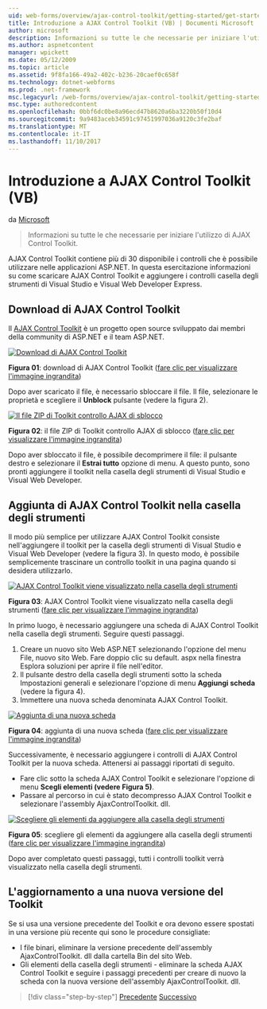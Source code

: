 ```yaml
---
uid: web-forms/overview/ajax-control-toolkit/getting-started/get-started-with-the-ajax-control-toolkit-vb
title: Introduzione a AJAX Control Toolkit (VB) | Documenti Microsoft
author: microsoft
description: Informazioni su tutte le che necessarie per iniziare l'utilizzo di AJAX Control Toolkit.
ms.author: aspnetcontent
manager: wpickett
ms.date: 05/12/2009
ms.topic: article
ms.assetid: 9f8fa166-49a2-402c-b236-20caef0c658f
ms.technology: dotnet-webforms
ms.prod: .net-framework
msc.legacyurl: /web-forms/overview/ajax-control-toolkit/getting-started/get-started-with-the-ajax-control-toolkit-vb
msc.type: authoredcontent
ms.openlocfilehash: 0bbf6dc0be8a96ecd47b8620a6ba3220b50f10d4
ms.sourcegitcommit: 9a9483aceb34591c97451997036a9120c3fe2baf
ms.translationtype: MT
ms.contentlocale: it-IT
ms.lasthandoff: 11/10/2017
---
```

<a name="get-started-with-the-ajax-control-toolkit-vb"></a>Introduzione a AJAX Control Toolkit (VB)
====================
da [Microsoft](https://github.com/microsoft)

> Informazioni su tutte le che necessarie per iniziare l'utilizzo di AJAX Control Toolkit.


AJAX Control Toolkit contiene più di 30 disponibile i controlli che è possibile utilizzare nelle applicazioni ASP.NET. In questa esercitazione informazioni su come scaricare AJAX Control Toolkit e aggiungere i controlli casella degli strumenti di Visual Studio e Visual Web Developer Express.

## <a name="downloading-the-ajax-control-toolkit"></a>Download di AJAX Control Toolkit

Il [AJAX Control Toolkit](http://devexpress.com/act) è un progetto open source sviluppato dai membri della community di ASP.NET e il team ASP.NET.


[![Download di AJAX Control Toolkit](get-started-with-the-ajax-control-toolkit-vb/_static/image1.jpg)](get-started-with-the-ajax-control-toolkit-vb/_static/image1.png)

**Figura 01**: download di AJAX Control Toolkit ([fare clic per visualizzare l'immagine ingrandita](get-started-with-the-ajax-control-toolkit-vb/_static/image2.png))


Dopo aver scaricato il file, è necessario sbloccare il file. Il file, selezionare le proprietà e scegliere il **Unblock** pulsante (vedere la figura 2).


[![Il file ZIP di Toolkit controllo AJAX di sblocco](get-started-with-the-ajax-control-toolkit-vb/_static/image2.jpg)](get-started-with-the-ajax-control-toolkit-vb/_static/image3.png)

**Figura 02**: il file ZIP di Toolkit controllo AJAX di sblocco ([fare clic per visualizzare l'immagine ingrandita](get-started-with-the-ajax-control-toolkit-vb/_static/image4.png))


Dopo aver sbloccato il file, è possibile decomprimere il file: il pulsante destro e selezionare il **Estrai tutto** opzione di menu. A questo punto, sono pronti aggiungere il toolkit nella casella degli strumenti di Visual Studio e Visual Web Developer.

## <a name="adding-the-ajax-control-toolkit-to-the-toolbox"></a>Aggiunta di AJAX Control Toolkit nella casella degli strumenti

Il modo più semplice per utilizzare AJAX Control Toolkit consiste nell'aggiungere il toolkit per la casella degli strumenti di Visual Studio e Visual Web Developer (vedere la figura 3). In questo modo, è possibile semplicemente trascinare un controllo toolkit in una pagina quando si desidera utilizzarlo.


[![AJAX Control Toolkit viene visualizzato nella casella degli strumenti](get-started-with-the-ajax-control-toolkit-vb/_static/image3.jpg)](get-started-with-the-ajax-control-toolkit-vb/_static/image5.png)

**Figura 03**: AJAX Control Toolkit viene visualizzato nella casella degli strumenti ([fare clic per visualizzare l'immagine ingrandita](get-started-with-the-ajax-control-toolkit-vb/_static/image6.png))


In primo luogo, è necessario aggiungere una scheda di AJAX Control Toolkit nella casella degli strumenti. Seguire questi passaggi.

1. Creare un nuovo sito Web ASP.NET selezionando l'opzione del menu File, nuovo sito Web. Fare doppio clic su default. aspx nella finestra Esplora soluzioni per aprire il file nell'editor.
2. Il pulsante destro della casella degli strumenti sotto la scheda Impostazioni generali e selezionare l'opzione di menu **Aggiungi scheda** (vedere la figura 4).
3. Immettere una nuova scheda denominata AJAX Control Toolkit.


[![Aggiunta di una nuova scheda](get-started-with-the-ajax-control-toolkit-vb/_static/image4.jpg)](get-started-with-the-ajax-control-toolkit-vb/_static/image7.png)

**Figura 04**: aggiunta di una nuova scheda ([fare clic per visualizzare l'immagine ingrandita](get-started-with-the-ajax-control-toolkit-vb/_static/image8.png))


Successivamente, è necessario aggiungere i controlli di AJAX Control Toolkit per la nuova scheda. Attenersi ai passaggi riportati di seguito.

- Fare clic sotto la scheda AJAX Control Toolkit e selezionare l'opzione di menu **Scegli elementi (vedere Figura 5)**.
- Passare al percorso in cui è stato decompresso AJAX Control Toolkit e selezionare l'assembly AjaxControlToolkit. dll.


[![Scegliere gli elementi da aggiungere alla casella degli strumenti](get-started-with-the-ajax-control-toolkit-vb/_static/image5.jpg)](get-started-with-the-ajax-control-toolkit-vb/_static/image9.png)

**Figura 05**: scegliere gli elementi da aggiungere alla casella degli strumenti ([fare clic per visualizzare l'immagine ingrandita](get-started-with-the-ajax-control-toolkit-vb/_static/image10.png))


Dopo aver completato questi passaggi, tutti i controlli toolkit verrà visualizzato nella casella degli strumenti.

## <a name="upgrading-to-a-new-version-of-the-toolkit"></a>L'aggiornamento a una nuova versione del Toolkit

Se si usa una versione precedente del Toolkit e ora devono essere spostati in una versione più recente qui sono le procedure consigliate:

- I file binari, eliminare la versione precedente dell'assembly AjaxControlToolkit. dll dalla cartella Bin del sito Web.
- Gli elementi della casella degli strumenti - eliminare la scheda AJAX Control Toolkit e seguire i passaggi precedenti per creare di nuovo la scheda con la nuova versione dell'assembly AjaxControlToolkit. dll.

>[!div class="step-by-step"]
[Precedente](creating-a-custom-ajax-control-toolkit-control-extender-cs.md)
[Successivo](using-ajax-control-toolkit-controls-and-control-extenders-vb.md)
